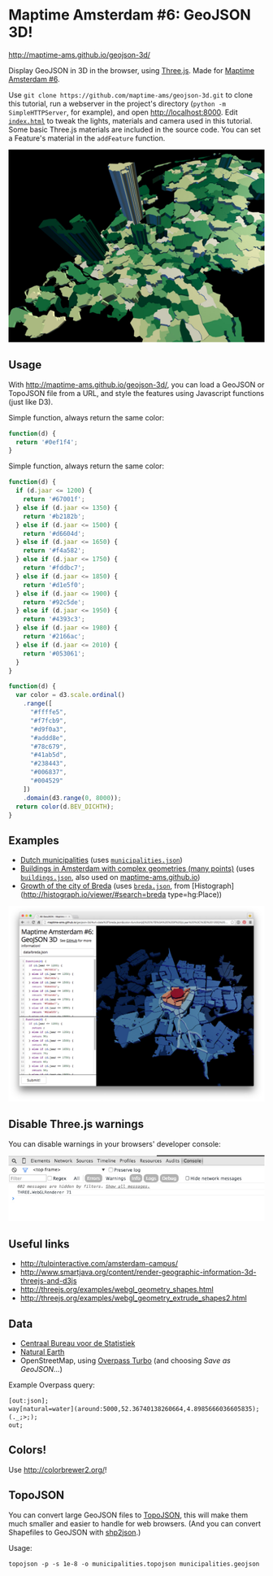 # Maptime Amsterdam #6: GeoJSON 3D!

http://maptime-ams.github.io/geojson-3d/

Display GeoJSON in 3D in the browser, using [Three.js](http://threejs.org/). Made for [Maptime Amsterdam #6](http://www.meetup.com/Maptime-AMS/events/220184217/).

Use `git clone https://github.com/maptime-ams/geojson-3d.git` to clone this tutorial, run a webserver in the project's directory (`python -m SimpleHTTPServer`, for example), and open [http://localhost:8000](http://localhost:8000). Edit [`index.html`](index.html) to tweak the lights, materials and camera used in this tutorial. Some basic Three.js materials are included in the source code. You can set a Feature's material in the `addFeature` function.

![](images/municipalities.jpg)

## Usage

With http://maptime-ams.github.io/geojson-3d/, you can load a GeoJSON or TopoJSON file from a URL, and style the features using Javascript functions (just like D3).

Simple function, always return the same color:

```js
function(d) {
  return '#0ef1f4';
}
```

Simple function, always return the same color:

```js
function(d) {
  if (d.jaar <= 1200) {
    return '#67001f';
  } else if (d.jaar <= 1350) {
    return '#b2182b';
  } else if (d.jaar <= 1500) {
    return '#d6604d';
  } else if (d.jaar <= 1650) {
    return '#f4a582';
  } else if (d.jaar <= 1750) {
    return '#fddbc7';
  } else if (d.jaar <= 1850) {
    return '#d1e5f0';
  } else if (d.jaar <= 1900) {
    return '#92c5de';
  } else if (d.jaar <= 1950) {
    return '#4393c3';
  } else if (d.jaar <= 1980) {
    return '#2166ac';
  } else if (d.jaar <= 2010) {
    return '#053061';
  }
}
```

```js
function(d) {
  var color = d3.scale.ordinal()
    .range([
      "#ffffe5",
      "#f7fcb9",
      "#d9f0a3",
      "#addd8e",
      "#78c679",
      "#41ab5d",
      "#238443",
      "#006837",
      "#004529"
    ])
    .domain(d3.range(0, 8000));
  return color(d.BEV_DICHTH);
}
```

## Examples

- [Dutch municipalities](http://maptime-ams.github.io/geojson-3d/#url=data%2Fmunicipalities.json&color=function(d)%20%7B%0A%20%20var%20color%20%3D%20d3.scale.ordinal()%0A%20%20%20%20.range(%5B%0A%20%20%20%20%20%20%22%23ffffe5%22%2C%0A%20%20%20%20%20%20%22%23f7fcb9%22%2C%0A%20%20%20%20%20%20%22%23d9f0a3%22%2C%0A%20%20%20%20%20%20%22%23addd8e%22%2C%0A%20%20%20%20%20%20%22%2378c679%22%2C%0A%20%20%20%20%20%20%22%2341ab5d%22%2C%0A%20%20%20%20%20%20%22%23238443%22%2C%0A%20%20%20%20%20%20%22%23006837%22%2C%0A%20%20%20%20%20%20%22%23004529%22%0A%20%20%20%20%5D)%0A%20%20%20%20.domain(d3.range(0%2C%208000))%3B%0A%20%20return%20color(d.BEV_DICHTH)%3B%0A%7D&height=function(d)%20%7B%0A%20%20return%20d.AANT_INW%20%2F%205000%3B%0A%7D) (uses [`municipalities.json`](data/municipalities.json))
- [Buildings in Amsterdam with complex geometries (many points)](http://maptime-ams.github.io/geojson-3d/#url=data%2Fbuildings.json&color=function(d)%20%7B%0A%20%20return%20'%230ef1f4'%3B%0A%7D&height=function(d)%20%7B%0A%20%20return%2010%3B%0A%7D) (uses [`buildings.json`](data/buildings.json), also used on [maptime-ams.github.io](http://maptime-ams.github.io))
- [Growth of the city of Breda](http://maptime-ams.github.io/geojson-3d/#url=data%2Fbreda.json&color=function(d)%20%7B%0A%20%20if%20(d.jaar%20%3C%3D%201200)%20%7B%0A%20%20%20%20return%20'%2367001f'%3B%0A%20%20%7D%20else%20if%20(d.jaar%20%3C%3D%201350)%20%7B%0A%20%20%20%20return%20'%23b2182b'%3B%0A%20%20%7D%20else%20if%20(d.jaar%20%3C%3D%201500)%20%7B%0A%20%20%20%20return%20'%23d6604d'%3B%0A%20%20%7D%20else%20if%20(d.jaar%20%3C%3D%201650)%20%7B%0A%20%20%20%20return%20'%23f4a582'%3B%0A%20%20%7D%20else%20if%20(d.jaar%20%3C%3D%201750)%20%7B%0A%20%20%20%20return%20'%23fddbc7'%3B%0A%20%20%7D%20else%20if%20(d.jaar%20%3C%3D%201850)%20%7B%0A%20%20%20%20return%20'%23d1e5f0'%3B%0A%20%20%7D%20else%20if%20(d.jaar%20%3C%3D%201900)%20%7B%0A%20%20%20%20return%20'%2392c5de'%3B%0A%20%20%7D%20else%20if%20(d.jaar%20%3C%3D%201950)%20%7B%0A%20%20%20%20return%20'%234393c3'%3B%0A%20%20%7D%20else%20if%20(d.jaar%20%3C%3D%201980)%20%7B%0A%20%20%20%20return%20'%232166ac'%3B%0A%20%20%7D%20else%20if%20(d.jaar%20%3C%3D%202010)%20%7B%0A%20%20%20%20return%20'%23053061'%3B%0A%20%20%7D%0A%7D&height=function(d)%20%7B%0A%20%20if%20(d.jaar%20%3C%3D%201200)%20%7B%0A%20%20%20%20return%20%3B%0A%20%20%7D%20else%20if%20(d.jaar%20%3C%3D%201350)%20%7B%0A%20%20%20%20return%2090%3B%0A%20%20%7D%20else%20if%20(d.jaar%20%3C%3D%201500)%20%7B%0A%20%20%20%20return%2080%3B%0A%20%20%7D%20else%20if%20(d.jaar%20%3C%3D%201650)%20%7B%0A%20%20%20%20return%2070%3B%0A%20%20%7D%20else%20if%20(d.jaar%20%3C%3D%201750)%20%7B%0A%20%20%20%20return%2060%3B%0A%20%20%7D%20else%20if%20(d.jaar%20%3C%3D%201850)%20%7B%0A%20%20%20%20return%2050%3B%0A%20%20%7D%20else%20if%20(d.jaar%20%3C%3D%201900)%20%7B%0A%20%20%20%20return%2040%3B%0A%20%20%7D%20else%20if%20(d.jaar%20%3C%3D%201950)%20%7B%0A%20%20%20%20return%2030%3B%0A%20%20%7D%20else%20if%20(d.jaar%20%3C%3D%201980)%20%7B%0A%20%20%20%20return%2020%3B%0A%20%20%7D%20else%20if%20(d.jaar%20%3C%3D%202010)%20%7B%0A%20%20%20%20return%2010%3B%0A%20%20%7D%0A%7D) (uses [`breda.json`](data/breda.json), from [Histograph](http://histograph.io/viewer/#search=breda type=hg:Place))

![](images/breda.jpg)

## Disable Three.js warnings

You can disable warnings in your browsers' developer console:

![](images/disable-warnings.jpg)

## Useful links

- http://tulpinteractive.com/amsterdam-campus/
- http://www.smartjava.org/content/render-geographic-information-3d-threejs-and-d3js
- http://threejs.org/examples/webgl_geometry_shapes.html
- http://threejs.org/examples/webgl_geometry_extrude_shapes2.html

## Data

- [Centraal Bureau voor de Statistiek](http://www.cbs.nl/nl-NL/menu/themas/dossiers/nederland-regionaal/publicaties/geografische-data/archief/2015/wijk-en-buurtkaart-2014-art.htm)
- [Natural Earth](http://www.naturalearthdata.com/)
- OpenStreetMap, using [Overpass Turbo](http://overpass-turbo.eu/) (and choosing _Save as GeoJSON..._)

Example Overpass query:

    [out:json];
    way[natural=water](around:5000,52.36740138260664,4.8985666036605835);
    (._;>;);
    out;

## Colors!

Use http://colorbrewer2.org/!

## TopoJSON

You can convert large GeoJSON files to [TopoJSON](https://github.com/mbostock/topojson), this will make them much smaller and easier to handle for web browsers. (And you can convert Shapefiles to GeoJSON with [shp2json](https://github.com/substack/shp2json).)

Usage:
```
topojson -p -s 1e-8 -o municipalities.topojson municipalities.geojson
```
